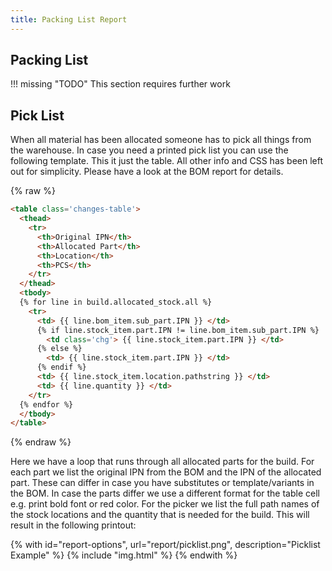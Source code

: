 ```yaml
---
title: Packing List Report
---
```


## Packing List

!!! missing "TODO"
	This section requires further work

## Pick List

When all material has been allocated someone has to pick all things from the warehouse. 
In case you need a printed pick list you can use the following template. This it just the 
table. All other info and CSS has been left out for simplicity. Please have a look at the 
BOM report for details.

{% raw %}
```html
<table class='changes-table'>
  <thead>
    <tr>
      <th>Original IPN</th>
      <th>Allocated Part</th>
      <th>Location</th>
      <th>PCS</th>
    </tr>
  </thead>
  <tbody>
  {% for line in build.allocated_stock.all %}
    <tr>
      <td> {{ line.bom_item.sub_part.IPN }} </td>
      {% if line.stock_item.part.IPN != line.bom_item.sub_part.IPN %}
        <td class='chg'> {{ line.stock_item.part.IPN }} </td>
      {% else %}
        <td> {{ line.stock_item.part.IPN }} </td>
      {% endif %}
      <td> {{ line.stock_item.location.pathstring }} </td>
      <td> {{ line.quantity }} </td>
    </tr>
  {% endfor %}
  </tbody>
</table>
```
{% endraw %}

Here we have a loop that runs through all allocated parts for the build. For each part
we list the original IPN from the BOM and the IPN of the allocated part. These can differ
in case you have substitutes or template/variants in the BOM. In case the parts differ
we use a different format for the table cell e.g. print bold font or red color. 
For the picker we list the full path names of the stock locations and the quantity
that is needed for the build. This will result in the following printout:

{% with id="report-options", url="report/picklist.png", description="Picklist Example" %} {% include "img.html" %} {% endwith %}

